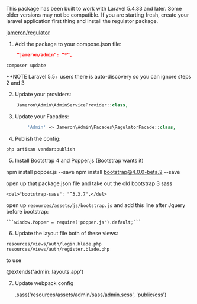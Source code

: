 This package has been built to work with Laravel 5.4.33 and later. Some older versions may not be compatible. If you are starting fresh, create your laravel application first thing and install the regulator package. 

[jameron/regulator](https://github.com/jameron/regulator)

1) Add the package to your compose.json file:

```json
    "jameron/admin": "*",
```

```
composer update
```

**NOTE  Laravel 5.5+ users there is auto-discovery so you can ignore steps 2 and 3

2) Update your providers:

```php
    Jameron\Admin\AdminServiceProvider::class,
```

3) Update your Facades:

```php
        'Admin' => Jameron\Admin\Facades\RegulatorFacade::class,
```

4) Publish the config:

```
php artisan vendor:publish
```

5) Install Bootstrap 4 and Popper.js (Bootstrap wants it)

npm install popper.js --save
npm install bootstrap@4.0.0-beta.2 --save

open up that package.json file and take out the old bootstrap 3 sass

    <del>"bootstrap-sass": "^3.3.7",</del>


open up `resources/assets/js/bootstrap.js` and add this line after Jquery before bootstrap:

    ```window.Popper = require('popper.js').default;```


6) Update the layout file both of these views: 

```
resources/views/auth/login.blade.php
resources/views/auth/register.blade.php

```

to use 

@extends('admin::layouts.app')


7) Update webpack config

   .sass('resources/assets/admin/sass/admin.scss', 'public/css')

